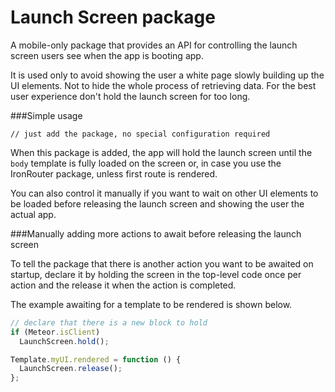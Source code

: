 Launch Screen package
===

A mobile-only package that provides an API for controlling the launch screen
users see when the app is booting app.

It is used only to avoid showing the user a white page slowly building up the UI
elements. Not to hide the whole process of retrieving data. For the best user
experience don't hold the launch screen for too long.

###Simple usage

```
// just add the package, no special configuration required
```

When this package is added, the app will hold the launch screen until the
`body` template is fully loaded on the screen or, in case you use the IronRouter
package, unless first route is rendered.

You can also control it manually if you want to wait on other UI elements to be
loaded before releasing the launch screen and showing the user the actual app.

###Manually adding more actions to await before releasing the launch screen

To tell the package that there is another action you want to be awaited on
startup, declare it by holding the screen in the top-level code once per action
and the release it when the action is completed.

The example awaiting for a template to be rendered is shown below.

```javascript
// declare that there is a new block to hold
if (Meteor.isClient)
  LaunchScreen.hold();

Template.myUI.rendered = function () {
  LaunchScreen.release();
};
```

